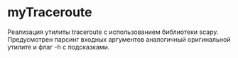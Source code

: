 # myTraceroute

Реализация утилиты traceroute с использованием библиотеки scapy. Предусмотрен парсинг входных аргументов аналогичный оригинальной утилите и флаг -h с подсказками.
